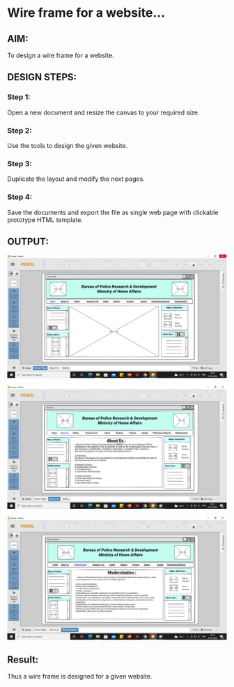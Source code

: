 # Wire frame for a website...

## AIM:
To design a wire frame for a website.

## DESIGN STEPS:

### Step 1:
Open a new document and resize the canvas to your required size.

### Step 2:
Use the tools to design the given website.

### Step 3:
Duplicate the layout and modify the next pages.

### Step 4:
Save the documents and export the file as single web page with clickable prototype HTML template.

## OUTPUT:
![output1](o1.png)

![output2](o2.png)

![output3](o3.png)

## Result:
Thus a wire frame is designed for a given website.
